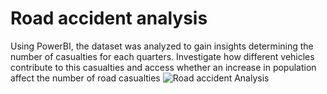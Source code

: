 # Road accident analysis 
Using PowerBI, the dataset was analyzed to gain insights determining the number of casualties for each quarters. 
Investigate how different vehicles contribute to this casualties and access whether an increase in population affect the number of road casualties
![Road accident Analysis](IMG_3632.jpeg)
